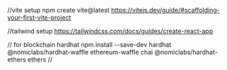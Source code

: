 //vite setup
npm create vite@latest 
https://vitejs.dev/guide/#scaffolding-your-first-vite-project

//tailwind setup
https://tailwindcss.com/docs/guides/create-react-app

// for blockchain hardhat
npm install --save-dev hardhat @nomiclabs/hardhat-waffle ethereum-waffle chai @nomiclabs/hardhat-ethers ethers
//